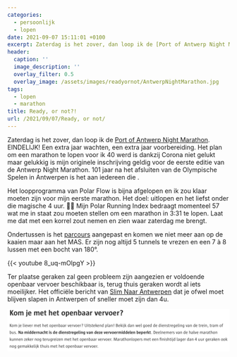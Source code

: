 ```yaml
---
categories:
  - persoonlijk
  - lopen
date: 2021-09-07 15:11:01 +0100
excerpt: Zaterdag is het zover, dan loop ik de [Port of Antwerp Night Marathon](https://www.portofantwerpnightmarathon.com/nl/). EINDELIJK! Een extra jaar wachten, een extra jaar voorbereiding.
header:
  caption: ''
  image_description: ''
  overlay_filter: 0.5
  overlay_image: /assets/images/readyornot/AntwerpNightMarathon.jpg
tags:
  - lopen
  - marathon
title: Ready, or not?!
url: /2021/09/07/Ready, or not/
---
```


Zaterdag is het zover, dan loop ik de [Port of Antwerp Night Marathon](https://www.portofantwerpnightmarathon.com/nl/). EINDELIJK! Een extra jaar wachten, een extra jaar voorbereiding. Het plan om een marathon te lopen voor ik 40 werd is dankzij Corona niet gelukt maar gelukkig is mijn originele inschrijving geldig voor de eerste editie van de Antwerp Night Marathon. 101 jaar na het afsluiten van de Olympische Spelen in Antwerpen is het aan iedereen die .

Het loopprogramma van Polar Flow is bijna afgelopen en ik zou klaar moeten zijn voor mijn eerste marathon. Het doel: uitlopen en het liefst onder die magische 4 uur. 🤞🏻 Mijn Polar Running Index bedraagt momenteel 57 wat me in staat zou moeten stellen om een marathon in 3:31 te lopen. Laat me dat met een korrel zout nemen en zien waar zaterdag me brengt.

Ondertussen is het [parcours](https://www.portofantwerpnightmarathon.com/nl/info/parcours/map/) aangepast en komen we niet meer aan op de kaaien maar aan het MAS. Er zijn nog altijd 5 tunnels te vrezen en een 7 à 8 lussen met een bocht van 180°.

{{< youtube 8_uq-mOlpgY >}}

Ter plaatse geraken zal geen probleem zijn aangezien er voldoende openbaar vervoer beschikbaar is, terug thuis geraken wordt al iets moeilijker. Het officiële bericht van [Slim Naar Antwerpen](https://www.slimnaarantwerpen.be/nl/werken-events/antwerp-night-marathon-11-september-2021) dat je ofwel moet blijven slapen in Antwerpen of sneller moet zijn dan 4u.

![image](sna.png)